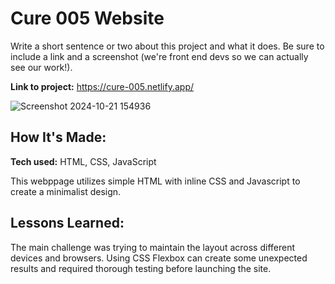 # Cure 005 Website
Write a short sentence or two about this project and what it does. Be sure to include a link and a screenshot (we're front end devs so we can actually see our work!).

**Link to project:** https://cure-005.netlify.app/

![Screenshot 2024-10-21 154936](https://github.com/user-attachments/assets/e58eed31-ae15-4ddd-9c0c-53e90f3826c3)


## How It's Made:

**Tech used:** HTML, CSS, JavaScript

This webppage utilizes simple HTML with inline CSS and Javascript to create a minimalist design. 


## Lessons Learned:

The main challenge was trying to maintain the layout across different devices and browsers. Using CSS Flexbox can create some unexpected results and required thorough testing before launching the site.

